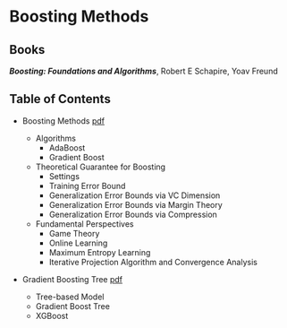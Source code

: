 # Boosting Methods

## Books

***Boosting: Foundations and Algorithms***, Robert E Schapire, Yoav Freund


## Table of Contents
- Boosting Methods [pdf](./GBT_boosting_theory.pdf)
  - Algorithms
    - AdaBoost
    - Gradient Boost
  - Theoretical Guarantee for Boosting
    - Settings
    - Training Error Bound
    - Generalization Error Bounds via VC Dimension
    - Generalization Error Bounds via Margin Theory
    - Generalization Error Bounds via Compression
  - Fundamental Perspectives
    - Game Theory
    - Online Learning
    - Maximum Entropy Learning
    - Iterative Projection Algorithm and Convergence Analysis

- Gradient Boosting Tree [pdf](./gradient_boosting_tree.pdf)
    - Tree-based Model
    - Gradient Boost Tree
    - XGBoost
